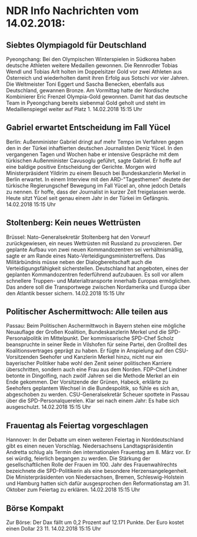 # NDR Info Nachrichten vom 14.02.2018:


## Siebtes Olympiagold für Deutschland
Pyeongchang: Bei den Olympischen Winterspielen in Südkorea haben deutsche Athleten weitere Medaillen gewonnen. Die Rennrodler Tobias Wendl und Tobias Arlt holten im Doppelsitzer Gold vor zwei Athleten aus Österreich und wiederholten damit ihren Erfolg aus Sotschi vor vier Jahren. Die Weltmeister Toni Eggert und Sascha Benecken, ebenfalls aus Deutschland, gewannen Bronze. Am Vormittag hatte der Nordische Kombinierer Eric Frenzel Olympia-Gold gewonnen. Damit hat das deutsche Team in Pyeongchang bereits siebenmal Gold geholt und steht im Medaillenspiegel weiter auf Platz 1. 14.02.2018 15:15 Uhr 

## Gabriel erwartet Entscheidung im Fall Yücel
Berlin: Außenminister Gabriel dringt auf mehr Tempo im Verfahren gegen den in der Türkei inhaftierten deutschen Journalisten Deniz Yücel. In den vergangenen Tagen und Wochen habe er intensive Gespräche mit dem türkischen Außenminister Cavusoglu geführt, sagte Gabriel. Er hoffe auf eine baldige positive Entscheidung der Gerichte. Morgen wird Ministerpräsident Yildirim zu einem Besuch bei Bundeskanzlerin Merkel in Berlin erwartet. In einem Interview mit den ARD-"Tagesthemen" deutete der türkische Regierungschef Bewegung im Fall Yücel an, ohne jedoch Details zu nennen. Er hoffe, dass der Journalist in kurzer Zeit freigelassen werde. Heute sitzt Yücel seit genau einem Jahr in der Türkei im Gefängnis. 14.02.2018 15:15 Uhr 

## Stoltenberg: Kein neues Wettrüsten
Brüssel: Nato-Generalsekretär Stoltenberg hat den Vorwurf zurückgewiesen, ein neues Wettrüsten mit Russland zu provozieren. Der geplante Aufbau von zwei neuen Kommandozentren sei verhältnismäßig, sagte er am Rande eines Nato-Verteidigungsministertreffens. Das Militärbündnis müsse neben der Dialogbereitschaft auch die Verteidigungsfähigkeit sicherstellen. Deutschland hat angeboten, eines der geplanten Kommandozentren federführend aufzubauen. Es soll vor allem schnellere Truppen- und Materialtransporte innerhalb Europas ermöglichen. Das andere soll die Transportwege zwischen Nordamerika und Europa über den Atlantik besser sichern. 14.02.2018 15:15 Uhr 

## Politischer Aschermittwoch: Alle teilen aus
Passau: Beim Politischen Aschermittwoch in Bayern stehen eine mögliche Neuauflage der Großen Koalition, Bundeskanzlerin Merkel und die SPD-Personalpolitik im Mittelpunkt. Der kommissarische SPD-Chef Scholz beanspruchte in seiner Rede in Vilshofen für seine Partei, den Großteil des Koalitionsvertrages geprägt zu haben. Er fügte in Anspielung auf den CSU-Vorsitzenden Seehofer und Kanzlerin Merkel hinzu, nicht nur ein bayerischer Politiker habe wohl den Zenit seiner politischen Karriere überschritten, sondern auch eine Frau aus dem Norden. FDP-Chef Lindner betonte in Dingolfing, nach zwölf Jahren sei die Methode Merkel an ein Ende gekommen. Der Vorsitzende der Grünen, Habeck, erklärte zu Seehofers geplantem Wechsel in die Bundespolitik, so fühle es sich an, abgeschoben zu werden. CSU-Generalsekretär Scheuer spottete in Passau über die SPD-Personalquerelen. Klar sei nach einem Jahr: Es habe sich ausgeschulzt. 14.02.2018 15:15 Uhr 

## Frauentag als Feiertag vorgeschlagen
Hannover: In der Debatte um einen weiteren Feiertag in Norddeutschland gibt es einen neuen Vorschlag. Niedersachsens Landtagspräsidentin Andretta schlug als Termin den internationalen Frauentag am 8. März vor. Er sei würdig, feierlich begangen zu werden. Die Stärkung der gesellschaftlichen Rolle der Frauen im 100. Jahr des Frauenwahlrechts bezeichnete die SPD-Politikerin als eine besondere Herzensangelegenheit. Die Ministerpräsidenten von Niedersachsen, Bremen, Schleswig-Holstein und Hamburg hatten sich dafür ausgesprochen den Reformationstag am 31. Oktober zum Feiertag zu erklären. 14.02.2018 15:15 Uhr 

## Börse Kompakt
Zur Börse: Der Dax fällt um 0,2 Prozent auf 12.171 Punkte. Der Euro kostet einen Dollar 23 11. 14.02.2018 15:15 Uhr 
